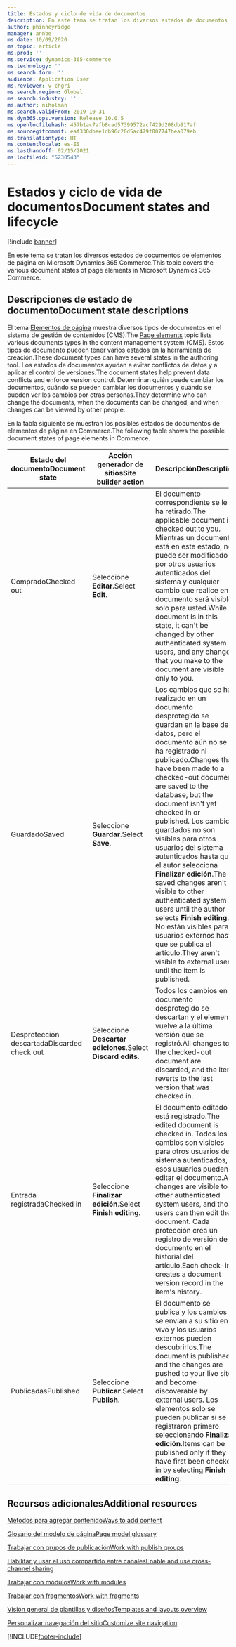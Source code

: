 ```yaml
---
title: Estados y ciclo de vida de documentos
description: En este tema se tratan los diversos estados de documentos de elementos de página en Microsoft Dynamics 365 Commerce.
author: phinneyridge
manager: annbe
ms.date: 10/09/2020
ms.topic: article
ms.prod: ''
ms.service: dynamics-365-commerce
ms.technology: ''
ms.search.form: ''
audience: Application User
ms.reviewer: v-chgri
ms.search.region: Global
ms.search.industry: ''
ms.author: niholman
ms.search.validFrom: 2019-10-31
ms.dyn365.ops.version: Release 10.0.5
ms.openlocfilehash: 457b1ac7afb8cad57399572acf429d208db917af
ms.sourcegitcommit: eaf330dbee1db96c20d5ac479f007747bea079eb
ms.translationtype: HT
ms.contentlocale: es-ES
ms.lasthandoff: 02/15/2021
ms.locfileid: "5230543"
---
```

# <a name="document-states-and-lifecycle"></a><span data-ttu-id="87d04-103">Estados y ciclo de vida de documentos</span><span class="sxs-lookup"><span data-stu-id="87d04-103">Document states and lifecycle</span></span>

[!include [banner](includes/banner.md)]

<span data-ttu-id="87d04-104">En este tema se tratan los diversos estados de documentos de elementos de página en Microsoft Dynamics 365 Commerce.</span><span class="sxs-lookup"><span data-stu-id="87d04-104">This topic covers the various document states of page elements in Microsoft Dynamics 365 Commerce.</span></span>

## <a name="document-state-descriptions"></a><span data-ttu-id="87d04-105">Descripciones de estado de documento</span><span class="sxs-lookup"><span data-stu-id="87d04-105">Document state descriptions</span></span>

<span data-ttu-id="87d04-106">El tema [Elementos de página](page-elements-overview.md) muestra diversos tipos de documentos en el sistema de gestión de contenidos (CMS).</span><span class="sxs-lookup"><span data-stu-id="87d04-106">The [Page elements](page-elements-overview.md) topic lists various documents types in the content management system (CMS).</span></span> <span data-ttu-id="87d04-107">Estos tipos de documento pueden tener varios estados en la herramienta de creación.</span><span class="sxs-lookup"><span data-stu-id="87d04-107">These document types can have several states in the authoring tool.</span></span> <span data-ttu-id="87d04-108">Los estados de documentos ayudan a evitar conflictos de datos y a aplicar el control de versiones.</span><span class="sxs-lookup"><span data-stu-id="87d04-108">The document states help prevent data conflicts and enforce version control.</span></span> <span data-ttu-id="87d04-109">Determinan quién puede cambiar los documentos, cuándo se pueden cambiar los documentos y cuándo se pueden ver los cambios por otras personas.</span><span class="sxs-lookup"><span data-stu-id="87d04-109">They determine who can change the documents, when the documents can be changed, and when changes can be viewed by other people.</span></span>

<span data-ttu-id="87d04-110">En la tabla siguiente se muestran los posibles estados de documentos de elementos de página en Commerce.</span><span class="sxs-lookup"><span data-stu-id="87d04-110">The following table shows the possible document states of page elements in Commerce.</span></span>

| <span data-ttu-id="87d04-111">Estado del documento</span><span class="sxs-lookup"><span data-stu-id="87d04-111">Document state</span></span>      | <span data-ttu-id="87d04-112">Acción generador de sitios</span><span class="sxs-lookup"><span data-stu-id="87d04-112">Site builder action</span></span>        | <span data-ttu-id="87d04-113">Descripción</span><span class="sxs-lookup"><span data-stu-id="87d04-113">Description</span></span>                                                  |
| ------------------- | -------------------------- | ------------------------------------------------------------ |
| <span data-ttu-id="87d04-114">Comprado</span><span class="sxs-lookup"><span data-stu-id="87d04-114">Checked out</span></span>         | <span data-ttu-id="87d04-115">Seleccione **Editar**.</span><span class="sxs-lookup"><span data-stu-id="87d04-115">Select **Edit**.</span></span>           | <span data-ttu-id="87d04-116">El documento correspondiente se le ha retirado.</span><span class="sxs-lookup"><span data-stu-id="87d04-116">The applicable document is checked out to you.</span></span> <span data-ttu-id="87d04-117">Mientras un documento está en este estado, no puede ser modificado por otros usuarios autenticados del sistema y cualquier cambio que realice en el documento será visible solo para usted.</span><span class="sxs-lookup"><span data-stu-id="87d04-117">While a document is in this state, it can't be changed by other authenticated system users, and any changes that you make to the document are visible only to you.</span></span> |
| <span data-ttu-id="87d04-118">Guardado</span><span class="sxs-lookup"><span data-stu-id="87d04-118">Saved</span></span>               | <span data-ttu-id="87d04-119">Seleccione **Guardar**.</span><span class="sxs-lookup"><span data-stu-id="87d04-119">Select **Save**.</span></span>           | <span data-ttu-id="87d04-120">Los cambios que se han realizado en un documento desprotegido se guardan en la base de datos, pero el documento aún no se ha registrado ni publicado.</span><span class="sxs-lookup"><span data-stu-id="87d04-120">Changes that have been made to a checked-out document are saved to the database, but the document isn't yet checked in or published.</span></span> <span data-ttu-id="87d04-121">Los cambios guardados no son visibles para otros usuarios del sistema autenticados hasta que el autor selecciona **Finalizar edición**.</span><span class="sxs-lookup"><span data-stu-id="87d04-121">The saved changes aren't visible to other authenticated system users until the author selects **Finish editing**.</span></span> <span data-ttu-id="87d04-122">No están visibles para usuarios externos hasta que se publica el artículo.</span><span class="sxs-lookup"><span data-stu-id="87d04-122">They aren't visible to external users until the item is published.</span></span> |
| <span data-ttu-id="87d04-123">Desprotección descartada</span><span class="sxs-lookup"><span data-stu-id="87d04-123">Discarded check out</span></span> | <span data-ttu-id="87d04-124">Seleccione **Descartar ediciones**.</span><span class="sxs-lookup"><span data-stu-id="87d04-124">Select **Discard edits**.</span></span>  | <span data-ttu-id="87d04-125">Todos los cambios en el documento desprotegido se descartan y el elemento vuelve a la última versión que se registró.</span><span class="sxs-lookup"><span data-stu-id="87d04-125">All changes to the checked-out document are discarded, and the item reverts to the last version that was checked in.</span></span> |
| <span data-ttu-id="87d04-126">Entrada registrada</span><span class="sxs-lookup"><span data-stu-id="87d04-126">Checked in</span></span>          | <span data-ttu-id="87d04-127">Seleccione **Finalizar edición**.</span><span class="sxs-lookup"><span data-stu-id="87d04-127">Select **Finish editing**.</span></span> | <span data-ttu-id="87d04-128">El documento editado está registrado.</span><span class="sxs-lookup"><span data-stu-id="87d04-128">The edited document is checked in.</span></span> <span data-ttu-id="87d04-129">Todos los cambios son visibles para otros usuarios del sistema autenticados, y esos usuarios pueden editar el documento.</span><span class="sxs-lookup"><span data-stu-id="87d04-129">All changes are visible to other authenticated system users, and those users can then edit the document.</span></span> <span data-ttu-id="87d04-130">Cada protección crea un registro de versión de documento en el historial del artículo.</span><span class="sxs-lookup"><span data-stu-id="87d04-130">Each check-in creates a document version record in the item's history.</span></span> |
| <span data-ttu-id="87d04-131">Publicadas</span><span class="sxs-lookup"><span data-stu-id="87d04-131">Published</span></span>           | <span data-ttu-id="87d04-132">Seleccione **Publicar**.</span><span class="sxs-lookup"><span data-stu-id="87d04-132">Select **Publish**.</span></span>        | <span data-ttu-id="87d04-133">El documento se publica y los cambios se envían a su sitio en vivo y los usuarios externos pueden descubrirlos.</span><span class="sxs-lookup"><span data-stu-id="87d04-133">The document is published, and the changes are pushed to your live site and become discoverable by external users.</span></span> <span data-ttu-id="87d04-134">Los elementos solo se pueden publicar si se registraron primero seleccionando **Finalizar edición**.</span><span class="sxs-lookup"><span data-stu-id="87d04-134">Items can be published only if they have first been checked in by selecting **Finish editing**.</span></span> |

## <a name="additional-resources"></a><span data-ttu-id="87d04-135">Recursos adicionales</span><span class="sxs-lookup"><span data-stu-id="87d04-135">Additional resources</span></span>

[<span data-ttu-id="87d04-136">Métodos para agregar contenido</span><span class="sxs-lookup"><span data-stu-id="87d04-136">Ways to add content</span></span>](add-manage-content.md)

[<span data-ttu-id="87d04-137">Glosario del modelo de página</span><span class="sxs-lookup"><span data-stu-id="87d04-137">Page model glossary</span></span>](page-elements-overview.md)

[<span data-ttu-id="87d04-138">Trabajar con grupos de publicación</span><span class="sxs-lookup"><span data-stu-id="87d04-138">Work with publish groups</span></span>](publish-groups.md)

[<span data-ttu-id="87d04-139">Habilitar y usar el uso compartido entre canales</span><span class="sxs-lookup"><span data-stu-id="87d04-139">Enable and use cross-channel sharing</span></span>](cross-channel-sharing.md)

[<span data-ttu-id="87d04-140">Trabajar con módulos</span><span class="sxs-lookup"><span data-stu-id="87d04-140">Work with modules</span></span>](work-with-modules.md)

[<span data-ttu-id="87d04-141">Trabajar con fragmentos</span><span class="sxs-lookup"><span data-stu-id="87d04-141">Work with fragments</span></span>](work-with-fragments.md)

[<span data-ttu-id="87d04-142">Visión general de plantillas y diseños</span><span class="sxs-lookup"><span data-stu-id="87d04-142">Templates and layouts overview</span></span>](templates-layouts-overview.md)

[<span data-ttu-id="87d04-143">Personalizar navegación del sitio</span><span class="sxs-lookup"><span data-stu-id="87d04-143">Customize site navigation</span></span>](customize-site-navigation.md)


[!INCLUDE[footer-include](../includes/footer-banner.md)]